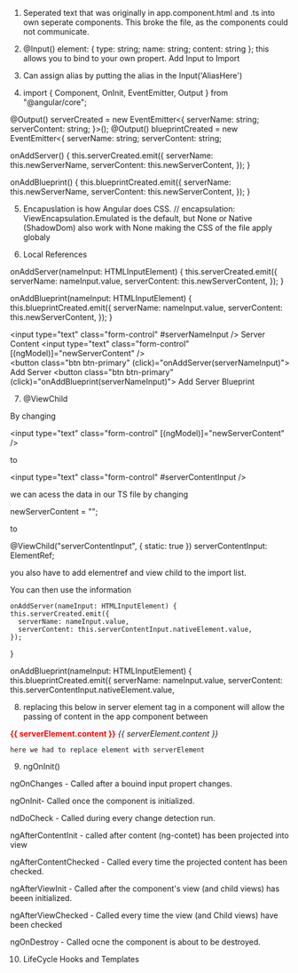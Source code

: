 1. Seperated text that was originally in app.component.html and .ts into own seperate components. This broke the file, as the components could not communicate.

2. @Input() element: { type: string; name: string; content: string }; this allows you to bind to your own propert. Add Input to Import

3. Can assign alias by putting the alias in the Input('AliasHere')

4. import { Component, OnInit, EventEmitter, Output } from "@angular/core";

@Output() serverCreated = new EventEmitter<{
serverName: string;
serverContent: string;
}>();
@Output() blueprintCreated = new EventEmitter<{
serverName: string;
serverContent: string;

onAddServer() {
this.serverCreated.emit({
serverName: this.newServerName,
serverContent: this.newServerContent,
});
}

onAddBlueprint() {
this.blueprintCreated.emit({
serverName: this.newServerName,
serverContent: this.newServerContent,
});
}

5. Encapuslation is how Angular does CSS.
   // encapsulation: ViewEncapsulation.Emulated is the default, but None or Native (ShadowDom) also work
   with None making the CSS of the file apply globaly

6. Local References

onAddServer(nameInput: HTMLInputElement) {
this.serverCreated.emit({
serverName: nameInput.value,
serverContent: this.newServerContent,
});
}

onAddBlueprint(nameInput: HTMLInputElement) {
this.blueprintCreated.emit({
serverName: nameInput.value,
serverContent: this.newServerContent,
});
}

<input type="text" class="form-control" #serverNameInput />
<label>Server Content</label>
<input type="text" class="form-control" [(ngModel)]="newServerContent" />
<br />
<button class="btn btn-primary" (click)="onAddServer(serverNameInput)">
Add Server
</button>
<button class="btn btn-primary" (click)="onAddBlueprint(serverNameInput)">
Add Server Blueprint
</button>

7. @ViewChild

By changing

<input type="text" class="form-control" [(ngModel)]="newServerContent" />

to

<input type="text" class="form-control" #serverContentInput />

we can acess the data in our TS file by changing

newServerContent = "";

to

@ViewChild("serverContentInput", { static: true })
serverContentInput: ElementRef;

you also have to add elementref and view child to the import list.

You can then use the information

    onAddServer(nameInput: HTMLInputElement) {
    this.serverCreated.emit({
      serverName: nameInput.value,
      serverContent: this.serverContentInput.nativeElement.value,
    });

}

onAddBlueprint(nameInput: HTMLInputElement) {
this.blueprintCreated.emit({
serverName: nameInput.value,
serverContent: this.serverContentInput.nativeElement.value,

8. <ng-content></ng-content>
   replacing this below in server element
   tag in a component will allow the passing of content in the app component between

<p>
        <strong *ngIf="serverElement.type === 'server'" style="color: red">{{
          serverElement.content
        }}</strong>
        <em *ngIf="serverElement.type === 'blueprint'">{{
          serverElement.content
        }}</em>
      </p>
    </app-server

    here we had to replace element with serverElement

9. ngOnInit()

ngOnChanges - Called after a bouind input propert changes.

ngOnInit- Called once the component is initialized.

ndDoCheck - Called during every change detection run.

ngAfterContentInit - called after content (ng-contet) has been projected into view

ngAfterContentChecked - Called every time the projected content has been checked.

ngAfterViewInit - Called after the component's view (and child views) has beeen initialized.

ngAfterViewChecked - Called every time the view (and Child views) have been checked

ngOnDestroy - Called ocne the component is about to be destroyed.

10. LifeCycle Hooks and Templates
